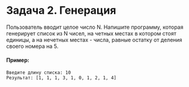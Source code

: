 # Задача 2. Генерация
Пользователь вводит целое число N. Напишите программу, которая генерирует список из N чисел, на четных местах в котором стоят единицы, а на нечетных местах - числа, равные остатку от деления своего номера на 5.

#### Пример:
```
Введите длину списка: 10
Результат: [1, 1, 1, 3, 1, 0, 1, 2, 1, 4]
```


